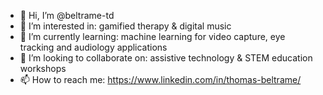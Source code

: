 - 👋 Hi, I’m @beltrame-td
- 👀 I’m interested in: gamified therapy & digital music
- 🌱 I’m currently learning: machine learning for video capture, eye tracking and audiology applications
- 💞️ I’m looking to collaborate on: assistive technology & STEM education workshops
- 📫 How to reach me: https://www.linkedin.com/in/thomas-beltrame/

<!---
beltrame-td/beltrame-td is a ✨ special ✨ repository because its `README.md` (this file) appears on your GitHub profile.
You can click the Preview link to take a look at your changes.
--->
